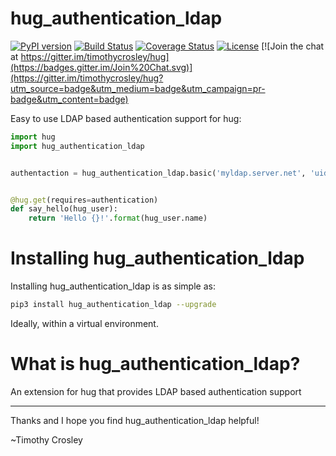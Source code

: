 hug_authentication_ldap
===================

[![PyPI version](https://badge.fury.io/py/hug_authentication_ldap.svg)](http://badge.fury.io/py/hug_authentication_ldap)
[![Build Status](https://travis-ci.org/timothycrosley/hug_authentication_ldap.svg?branch=master)](https://travis-ci.org/timothycrosley/hug_authentication_ldap)
[![Coverage Status](https://coveralls.io/repos/timothycrosley/hug_authentication_ldap/badge.svg?branch=master&service=github)](https://coveralls.io/github/timothycrosley/hug_authentication_ldap?branch=master)
[![License](https://img.shields.io/github/license/mashape/apistatus.svg)](https://pypi.python.org/pypi/hug_authentication_ldap/)
[![Join the chat at https://gitter.im/timothycrosley/hug](https://badges.gitter.im/Join%20Chat.svg)](https://gitter.im/timothycrosley/hug?utm_source=badge&utm_medium=badge&utm_campaign=pr-badge&utm_content=badge)

Easy to use LDAP based authentication support for hug:

```py
import hug
import hug_authentication_ldap


authentaction = hug_authentication_ldap.basic('myldap.server.net', 'uid={user_name},ou=people')


@hug.get(requires=authentication)
def say_hello(hug_user):
    return 'Hello {}!'.format(hug_user.name)
```

Installing hug_authentication_ldap
===================

Installing hug_authentication_ldap is as simple as:

```bash
pip3 install hug_authentication_ldap --upgrade
```

Ideally, within a virtual environment.


What is hug_authentication_ldap?
===================

An extension for hug that provides LDAP based authentication support

--------------------------------------------

Thanks and I hope you find hug_authentication_ldap helpful!

~Timothy Crosley
